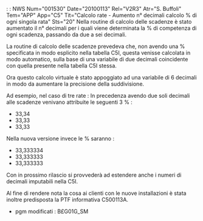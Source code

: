  :  : NWS Num="001530" Date="20100113" Rel="V2R3" Atr="S. Buffoli" Tem="APP" App="C5" Tit="Calcolo rate - Aumento n° decimali calcolo % di   ogni singola rata" Sts="20"
Nella routine di calcolo delle scadenze è stato aumentato il n° decimali per i quali viene determinata la % di competenza di ogni scadenza, passando da due a sei decimali.

La routine di calcolo delle scadenze prevedeva che, non avendo una % specificata in modo esplicito
nella tabella C5I, questa venisse calcolata in modo automatico, sulla base di una variabile di due
decimali coincidente con quella presente nella tabella C5I stessa.

Ora questo calcolo virtuale è stato appoggiato ad una variabile di 6 decimali in modo da aumentare
la precisione della suddivisione.

Ad esempio, nel caso di tre rate : 
In precedenza avendo due soli decimali alle scadenze venivano attribuite le seguenti 3 % : 
- 33,34
- 33,33
- 33,33

Nella nuova versione invece le % saranno : 
- 33,333334
- 33,333333
- 33,333333

Con in prossimo rilascio si provvederà ad estendere anche i numeri di decimali imputabili nella C5I.

Al fine di rendere nota la cosa ai clienti con le nuove installazioni è stata inoltre predisposta la PTF informativa C500113A.

* pgm modificati :  B£G01G_SM
